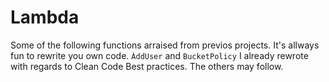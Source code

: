 # Lambda

Some of the following functions arraised from previos projects. It's allways fun to rewrite you own code. `ÀddUser` and `BucketPolicy` I already rewrote with regards to Clean Code Best practices. The others may follow.
